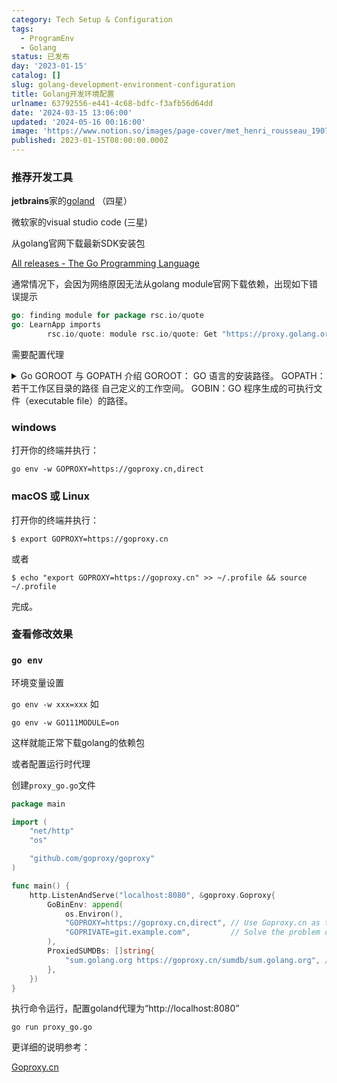 ```yaml
---
category: Tech Setup & Configuration
tags:
  - ProgramEnv
  - Golang
status: 已发布
day: '2023-01-15'
catalog: []
slug: golang-development-environment-configuration
title: Golang开发环境配置
urlname: 63792556-e441-4c68-bdfc-f3afb56d64dd
date: '2024-03-15 13:06:00'
updated: '2024-05-16 00:16:00'
image: 'https://www.notion.so/images/page-cover/met_henri_rousseau_1907.jpg'
published: 2023-01-15T08:00:00.000Z
---
```


### 推荐开发工具


**jetbrains**家的[goland](https://www.jetbrains.com/go/) （四星）


微软家的visual studio code (三星)


从golang官网下载最新SDK安装包


[All releases - The Go Programming Language](https://go.dev/dl/)


通常情况下，会因为网络原因无法从golang  module官网下载依赖，出现如下错误提示


```go
go: finding module for package rsc.io/quote
go: LearnApp imports
        rsc.io/quote: module rsc.io/quote: Get "https://proxy.golang.org/rsc.io/quote/@v/list": dial tcp 172.217.160.113:443: connectex: A connection attempt failed because the connected party did not properly respond after a period of time, or established connection failed because connected host has failed to respond.

```


需要配置代理

<details>
<summary>Go GOROOT 与 GOPATH 介绍
GOROOT：  GO 语言的安装路径。
GOPATH：若干工作区目录的路径 自己定义的工作空间。
GOBIN：GO 程序生成的可执行文件（executable file）的路径。</summary>

</details>


### windows


打开你的终端并执行：


`go env -w GOPROXY=https://goproxy.cn,direct`


### macOS 或 Linux


打开你的终端并执行：


`$ export GOPROXY=https://goproxy.cn`

或者


`$ echo "export GOPROXY=https://goproxy.cn" >> ~/.profile && source ~/.profile`

完成。


### 查看修改效果


### `go env`

环境变量设置


`go env -w xxx=xxx`
如


`go env -w GO111MODULE=on`


这样就能正常下载golang的依赖包


或者配置运行时代理


创建`proxy_go.go`文件


```go
package main

import (
	"net/http"
	"os"

	"github.com/goproxy/goproxy"
)

func main() {
	http.ListenAndServe("localhost:8080", &goproxy.Goproxy{
		GoBinEnv: append(
			os.Environ(),
			"GOPROXY=https://goproxy.cn,direct", // Use Goproxy.cn as the upstream proxy
			"GOPRIVATE=git.example.com",         // Solve the problem of pulling private modules
		),
		ProxiedSUMDBs: []string{
			"sum.golang.org https://goproxy.cn/sumdb/sum.golang.org", // Proxy the default checksum database
		},
	})
}
```


执行命令运行，配置goland代理为“http://localhost:8080”


`go run proxy_go.go`


更详细的说明参考：


[Goproxy.cn](https://goproxy.cn/)

